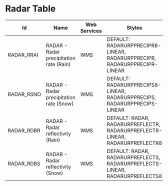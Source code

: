 # Radar Table

Id | Name | Web Services | Styles | Notes
---|------|--------------|--------|------
RADAR_RRAI | RADAR - Radar precipitation rate (Rain) | WMS          | DEFAULT: RADARURPPRECIPR8-LINEAR, RADARURPPRECIPR, RADARURPPRECIPR-LINEAR |      
RADAR_RSNO | RADAR - Radar precipitation rate (Snow) | WMS          | DEFAULT: RADARURPPRECIPS8-LINEAR, RADARURPPRECIPS, RADARURPPRECIPS-LINEAR |      
RADAR_RDBR | RADAR - Radar reflectivity (Rain) | WMS          | DEFAULT: RADAR, RADARURPREFLECTR, RADARURPREFLECTR-LINEAR, RADARURPREFLECTR8 |      
RADAR_RDBS | RADAR - Radar reflectivity (Snow) | WMS          | DEFAULT: RADAR, RADARURPREFLECTS, RADARURPREFLECTS-LINEAR, RADARURPREFLECTS8 |      

